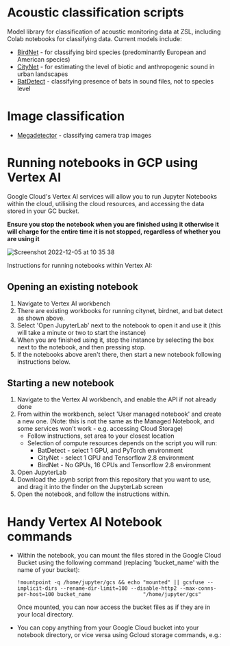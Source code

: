 # Acoustic classification scripts
Model library for classification of acoustic monitoring data at ZSL, including Colab notebooks for classifying data. Current models include:

- [BirdNet](https://github.com/kahst/BirdNET-Analyzer) - for classifying bird species (predominantly European and American species)
- [CityNet](https://github.com/mdfirman/CityNet) - for estimating the level of biotic and anthropogenic sound in urban landscapes
- [BatDetect](https://github.com/macaodha/batdetect) - classifying presence of bats in sound files, not to species level


# Image classification
- [Megadetector](https://github.com/microsoft/CameraTraps/blob/main/detection/megadetector_colab.ipynb) - classifying camera trap images

# Running notebooks in GCP using Vertex AI
Google Cloud's Vertex AI services will allow you to run Jupyter Notebooks within the cloud, utilising the cloud resources, and accessing the data stored in your GC bucket. 

**Ensure you stop the notebook when you are finished using it otherwise it will charge for the entire time it is not stopped, regardless of whether you are using it**

![Screenshot 2022-12-05 at 10 35 38](https://user-images.githubusercontent.com/72734966/205617615-db47b28c-90c7-4326-9bc2-934babf92580.png)


Instructions for running notebooks within Vertex AI:

## Opening an existing notebook ##
1. Navigate to Vertex AI workbench
2. There are existing workbooks for running citynet, birdnet, and bat detect as shown above.
3. Select 'Open JupyterLab' next to the notebook to open it and use it (this will take a minute or two to start the instance)
4. When you are finished using it, stop the instance by selecting the box next to the notebook, and then pressing stop.
5. If the notebooks above aren't there, then start a new notebook following instructions below.


## Starting a new notebook ##

1. Navigate to the Vertex AI workbench, and enable the API if not already done
2. From within the workbench, select 'User managed notebook' and create a new one. (Note: this is not the same as the Managed Notebook, and some services won't work - e.g. accessing Cloud Storage)
    * Follow instructions, set area to your closest location
    * Selection of compute resources depends on the script you will run:
        - BatDetect - select 1 GPU, and PyTorch environment
        - CityNet - select 1 GPU and Tensorflow 2.8 environment
        - BirdNet - No GPUs, 16 CPUs and Tensorflow 2.8 environment
3. Open JupyterLab
4. Download the .ipynb script from this repository that you want to use, and drag it into the finder on the JupyterLab screen
5. Open the notebook, and follow the instructions within.

# Handy Vertex AI Notebook commands #

- Within the notebook, you can mount the files stored in the Google Cloud Bucket using the following command (replacing 'bucket_name' with the name of your bucket):<br/>
 
   ``` !mountpoint -q /home/jupyter/gcs && echo "mounted" || gcsfuse --implicit-dirs --rename-dir-limit=100 --disable-http2 --max-conns-per-host=100 bucket_name                 "/home/jupyter/gcs" ```
   
   Once mounted, you can now access the bucket files as if they are in your local directory.
   
   
   
- You can copy anything from your Google Cloud bucket into your notebook directory, or vice versa using Gcloud storage commands, e.g.: <br/>

   ``` ```

